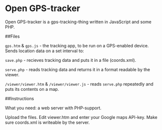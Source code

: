 Open GPS-tracker
========

Open GPS-tracker is a gps-tracking-thing written in JavaScript and some PHP.

##Files

`gps.htm` & `gps.js` - the tracking app, to be run on a GPS-enabled device. Sends location data on a set interval to:

`save.php` - recieves tracking data and puts it in a file (coords.xml).

`serve.php` - reads tracking data and returns it in a format readable by the viewer.

`/viewer/viewer.htm` & `/viewer/viewer.js` - reads `serve.php` repeatedly and puts its contents on a map.

##Instructions

What you need: a web server with PHP-support.

Upload the files. Edit viewer.htm and enter your Google maps API-key. Make sure coords.xml is writeable by the server.